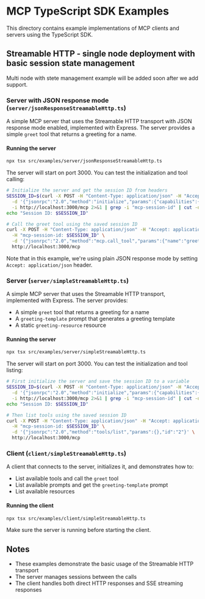 # MCP TypeScript SDK Examples

This directory contains example implementations of MCP clients and servers using the TypeScript SDK.

## Streamable HTTP - single node deployment with basic session state management

Multi node with stete management example will be added soon after we add support.

### Server with JSON response mode (`server/jsonResponseStreamableHttp.ts`)

A simple MCP server that uses the Streamable HTTP transport with JSON response mode enabled, implemented with Express. The server provides a simple `greet` tool that returns a greeting for a name.

#### Running the server

```bash
npx tsx src/examples/server/jsonResponseStreamableHttp.ts
```

The server will start on port 3000. You can test the initialization and tool calling:

```bash
# Initialize the server and get the session ID from headers
SESSION_ID=$(curl -X POST -H "Content-Type: application/json" -H "Accept: application/json" \
  -d '{"jsonrpc":"2.0","method":"initialize","params":{"capabilities":{}},"id":"1"}' \
  -i http://localhost:3000/mcp 2>&1 | grep -i "mcp-session-id" | cut -d' ' -f2 | tr -d '\r')
echo "Session ID: $SESSION_ID"

# Call the greet tool using the saved session ID
curl -X POST -H "Content-Type: application/json" -H "Accept: application/json" \
  -H "mcp-session-id: $SESSION_ID" \
  -d '{"jsonrpc":"2.0","method":"mcp.call_tool","params":{"name":"greet","arguments":{"name":"World"}},"id":"2"}' \
  http://localhost:3000/mcp
```

Note that in this example, we're using plain JSON response mode by setting `Accept: application/json` header.

### Server (`server/simpleStreamableHttp.ts`)

A simple MCP server that uses the Streamable HTTP transport, implemented with Express. The server provides:

- A simple `greet` tool that returns a greeting for a name
- A `greeting-template` prompt that generates a greeting template
- A static `greeting-resource` resource

#### Running the server

```bash
npx tsx src/examples/server/simpleStreamableHttp.ts
```

The server will start on port 3000. You can test the initialization and tool listing:

```bash
# First initialize the server and save the session ID to a variable
SESSION_ID=$(curl -X POST -H "Content-Type: application/json" -H "Accept: application/json, text/event-stream" \
  -d '{"jsonrpc":"2.0","method":"initialize","params":{"capabilities":{}},"id":"1"}' \
  -i http://localhost:3000/mcp 2>&1 | grep -i "mcp-session-id" | cut -d' ' -f2 | tr -d '\r')
echo "Session ID: $SESSION_ID"

# Then list tools using the saved session ID 
curl -X POST -H "Content-Type: application/json" -H "Accept: application/json, text/event-stream" \
  -H "mcp-session-id: $SESSION_ID" \
  -d '{"jsonrpc":"2.0","method":"tools/list","params":{},"id":"2"}' \
  http://localhost:3000/mcp
```

### Client (`client/simpleStreamableHttp.ts`)

A client that connects to the server, initializes it, and demonstrates how to:

- List available tools and call the `greet` tool
- List available prompts and get the `greeting-template` prompt
- List available resources

#### Running the client

```bash
npx tsx src/examples/client/simpleStreamableHttp.ts
```

Make sure the server is running before starting the client.

## Notes

- These examples demonstrate the basic usage of the Streamable HTTP transport
- The server manages sessions between the calls
- The client handles both direct HTTP responses and SSE streaming responses
